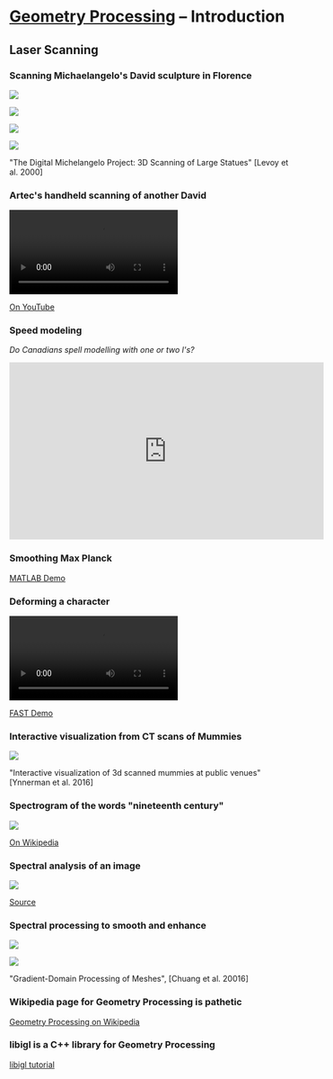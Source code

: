 # [Geometry Processing](../) – Introduction

## Laser Scanning

### Scanning Michaelangelo's David sculpture in Florence


![](images/scanning-david-levoy-photo-vs-rendering.jpg)

![](images/scanning-david-levoy-rendering.jpg)

![](images/scanning-david-levoy-scaffolding-setup.jpg)

![](images/scanning-david-levoy.jpg)

"The Digital Michelangelo Project: 3D Scanning of Large Statues" [Levoy et al.
2000]

### Artec's handheld scanning of another David

<video id=scanning-david controls>
<source src=videos/scanning-david-artec.mp4>
<script>
document.getElementById('scanning-david').addEventListener('loadedmetadata', function() {
  this.currentTime = 24;
  }, false);
</script>
</video>

[On YouTube](https://www.youtube.com/watch?v=NWfS4lSr7EU)

### Speed modeling 

_Do Canadians spell modelling with one or two l's?_

<iframe width="560" height="315"
src="https://www.youtube.com/embed/OnGHXARp-Hk" frameborder="0"
allowfullscreen></iframe>

### Smoothing Max Planck

[MATLAB Demo](/Applications/MATLAB_R2017a.app)

### Deforming a character

<video id=scanning-david controls>
<source src=videos/ogre-fast.mp4>
</video>

[FAST Demo](/Users/ajx/Documents/Demo/fast/ogre.app)


### Interactive visualization from CT scans of Mummies

![](images/mummy-cacm-cover.jpg)

"Interactive visualization of 3d scanned mummies at public venues" [Ynnerman et
al. 2016]


### Spectrogram of the words "nineteenth century"

![](images/spectrogram.png)

[On Wikipedia](https://en.wikipedia.org/wiki/Spectrogram)

### Spectral analysis of an image

![](https://i.stack.imgur.com/mGvJv.jpg)

[Source](http://imagejdocu.tudor.lu/doku.php?id=gui:process:fft)

### Spectral processing to smooth and enhance

![](images/armadillo-modes.gif)

![](images/armadillo-smooth-enhance.jpg)

"Gradient-Domain Processing of Meshes", [Chuang et al. 20016]

### Wikipedia page for Geometry Processing is pathetic

[Geometry Processing on
Wikipedia](https://en.wikipedia.org/wiki/Geometry_processing)

### libigl is a C++ library for Geometry Processing

[libigl tutorial](http://libigl.github.io/libigl/tutorial/tutorial.html)
